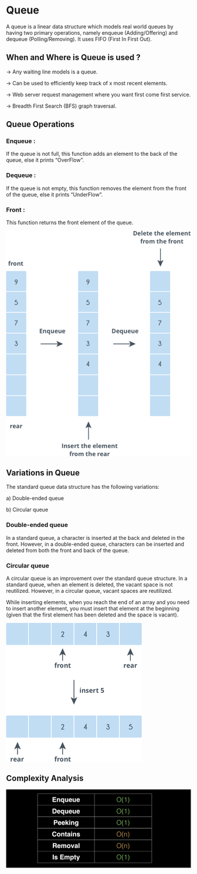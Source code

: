 # Queue
A queue is a linear data structure which models real world queues by having two primary operations, namely enqueue (Adding/Offering) and dequeue (Polling/Removing).
It uses FIFO (First In First Out).


## When and Where is Queue is used ?
->	 Any waiting line models is a queue.

->	 Can be used to efficiently keep track of x most recent elements.

->   Web server request management where you want first come first service.

->	 Breadth First Search (BFS) graph traversal. 

## Queue Operations
### Enqueue :
If the queue is not full, this function adds an element to the back of the queue, else it prints “OverFlow”.

### Dequeue :
If the queue is not empty, this function removes the element from the front of the queue, else it prints “UnderFlow”.

### Front :
This function returns the front element of the queue.

![Queue Implementation](../images/queue.png)


## Variations in Queue
The standard queue data structure has the following variations:

a) Double-ended queue

b) Circular queue

### Double-ended queue
In a standard queue, a character is inserted at the back and deleted in the front. However, in a double-ended queue, characters can be inserted and deleted from both the front and back of the queue.

### Circular queue
A circular queue is an improvement over the standard queue structure. In a standard queue, when an element is deleted, the vacant space is not reutilized. However, in a circular queue, vacant spaces are reutilized.

While inserting elements, when you reach the end of an array and you need to insert another element, you must insert that element at the beginning (given that the first element has been deleted and the space is vacant).

![circular queue](../images/queue2.png)


## Complexity Analysis
![Complexity Analysis of Queue](../images/queue3.png)
